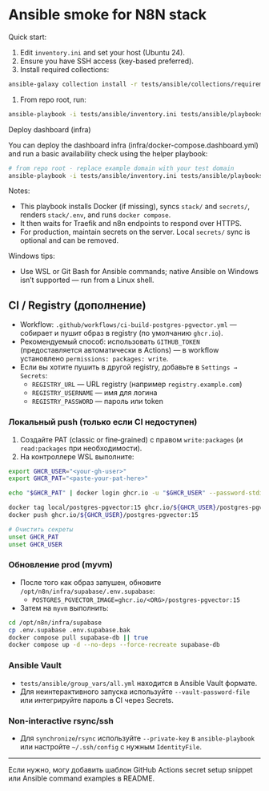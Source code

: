 # Ansible smoke for N8N stack

Quick start:

1) Edit `inventory.ini` and set your host (Ubuntu 24).
2) Ensure you have SSH access (key-based preferred).
3) Install required collections:

```bash
ansible-galaxy collection install -r tests/ansible/collections/requirements.yml
```

1) From repo root, run:

```bash
ansible-playbook -i tests/ansible/inventory.ini tests/ansible/playbooks/smoke.yml
```

Deploy dashboard (infra)

You can deploy the dashboard infra (infra/docker-compose.dashboard.yml) and run a basic availability check using the helper playbook:

```bash
# from repo root - replace example domain with your test domain
ansible-playbook -i tests/ansible/inventory.ini tests/ansible/playbooks/deploy_dashboard.yml -e domain_name=dashboard.example.test
```

Notes:

- This playbook installs Docker (if missing), syncs `stack/` and `secrets/`, renders `stack/.env`, and runs `docker compose`.
- It then waits for Traefik and n8n endpoints to respond over HTTPS.
- For production, maintain secrets on the server. Local `secrets/` sync is optional and can be removed.

Windows tips:

- Use WSL or Git Bash for Ansible commands; native Ansible on Windows isn’t supported — run from a Linux shell.

## CI / Registry (дополнение)

- Workflow: `.github/workflows/ci-build-postgres-pgvector.yml` — собирает и пушит образ в registry (по умолчанию `ghcr.io`).
- Рекомендуемый способ: использовать `GITHUB_TOKEN` (предоставляется автоматически в Actions) — в workflow установлено `permissions: packages: write`.
- Если вы хотите пушить в другой registry, добавьте в `Settings → Secrets`:
  - `REGISTRY_URL` — URL registry (например `registry.example.com`)
  - `REGISTRY_USERNAME` — имя для логина
  - `REGISTRY_PASSWORD` — пароль или token

 
### Локальный push (только если CI недоступен)
 
1. Создайте PAT (classic or fine‑grained) с правом `write:packages` (и `read:packages` при необходимости).
2. На контроллере WSL выполните:

```bash
export GHCR_USER="<your-gh-user>"
export GHCR_PAT="<paste-your-pat-here>"

echo "$GHCR_PAT" | docker login ghcr.io -u "$GHCR_USER" --password-stdin

docker tag local/postgres-pgvector:15 ghcr.io/${GHCR_USER}/postgres-pgvector:15
docker push ghcr.io/${GHCR_USER}/postgres-pgvector:15

# Очистить секреты
unset GHCR_PAT
unset GHCR_USER
```

 
### Обновление prod (myvm)
 
- После того как образ запушен, обновите `/opt/n8n/infra/supabase/.env.supabase`:
  - `POSTGRES_PGVECTOR_IMAGE=ghcr.io/<ORG>/postgres-pgvector:15`
- Затем на `myvm` выполнить:

```bash
cd /opt/n8n/infra/supabase
cp .env.supabase .env.supabase.bak
docker compose pull supabase-db || true
docker compose up -d --no-deps --force-recreate supabase-db
```

 
### Ansible Vault
 
- `tests/ansible/group_vars/all.yml` находится в Ansible Vault формате.
- Для неинтерактивного запуска используйте `--vault-password-file` или интегрируйте пароль в CI через Secrets.

 
### Non-interactive rsync/ssh
 
- Для `synchronize`/`rsync` используйте `--private-key` в `ansible-playbook` или настройте `~/.ssh/config` с нужным `IdentityFile`.

---

Если нужно, могу добавить шаблон GitHub Actions secret setup snippet или Ansible command examples в README.
